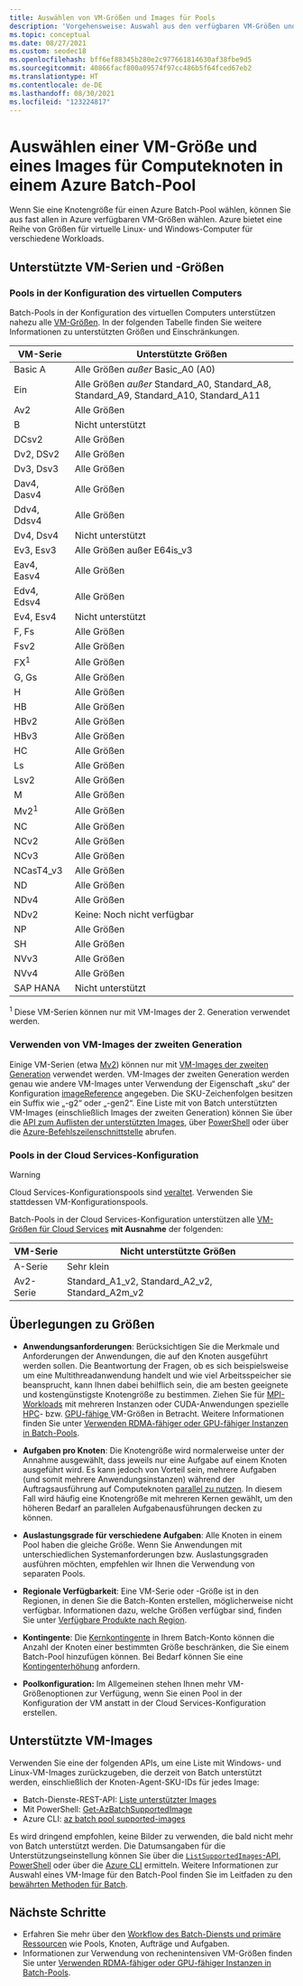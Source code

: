 ```yaml
---
title: Auswählen von VM-Größen und Images für Pools
description: 'Vorgehensweise: Auswahl aus den verfügbaren VM-Größen und Betriebssystemversionen für Computeknoten in Azure Batch-Pools'
ms.topic: conceptual
ms.date: 08/27/2021
ms.custom: seodec18
ms.openlocfilehash: bff6ef88345b280e2c977661814630af38fbe9d5
ms.sourcegitcommit: 40866facf800a09574f97cc486b5f64fced67eb2
ms.translationtype: HT
ms.contentlocale: de-DE
ms.lasthandoff: 08/30/2021
ms.locfileid: "123224817"
---
```

# <a name="choose-a-vm-size-and-image-for-compute-nodes-in-an-azure-batch-pool"></a>Auswählen einer VM-Größe und eines Images für Computeknoten in einem Azure Batch-Pool

Wenn Sie eine Knotengröße für einen Azure Batch-Pool wählen, können Sie aus fast allen in Azure verfügbaren VM-Größen wählen. Azure bietet eine Reihe von Größen für virtuelle Linux- und Windows-Computer für verschiedene Workloads.

## <a name="supported-vm-series-and-sizes"></a>Unterstützte VM-Serien und -Größen

### <a name="pools-in-virtual-machine-configuration"></a>Pools in der Konfiguration des virtuellen Computers

Batch-Pools in der Konfiguration des virtuellen Computers unterstützen nahezu alle [VM-Größen](../virtual-machines/sizes.md). In der folgenden Tabelle finden Sie weitere Informationen zu unterstützten Größen und Einschränkungen.

| VM-Serie  | Unterstützte Größen |
|------------|---------|
| Basic A | Alle Größen *außer* Basic_A0 (A0) |
| Ein | Alle Größen *außer* Standard_A0, Standard_A8, Standard_A9, Standard_A10, Standard_A11 |
| Av2 | Alle Größen |
| B | Nicht unterstützt |
| DCsv2 | Alle Größen |
| Dv2, DSv2 | Alle Größen |
| Dv3, Dsv3 | Alle Größen |
| Dav4, Dasv4 | Alle Größen |
| Ddv4, Ddsv4 |  Alle Größen |
| Dv4, Dsv4 | Nicht unterstützt |
| Ev3, Esv3 | Alle Größen außer E64is_v3 |
| Eav4, Easv4 | Alle Größen |
| Edv4, Edsv4 | Alle Größen |
| Ev4, Esv4 | Nicht unterstützt |
| F, Fs | Alle Größen |
| Fsv2 | Alle Größen |
| FX<sup>1</sup> | Alle Größen |
| G, Gs | Alle Größen |
| H | Alle Größen |
| HB | Alle Größen |
| HBv2 | Alle Größen |
| HBv3 | Alle Größen |
| HC | Alle Größen |
| Ls | Alle Größen |
| Lsv2 | Alle Größen |
| M | Alle Größen |
| Mv2<sup>1</sup> | Alle Größen |
| NC | Alle Größen |
| NCv2 | Alle Größen |
| NCv3 | Alle Größen |
| NCasT4_v3 | Alle Größen |
| ND | Alle Größen |
| NDv4 | Alle Größen |
| NDv2 | Keine: Noch nicht verfügbar |
| NP | Alle Größen |
| SH | Alle Größen |
| NVv3 | Alle Größen |
| NVv4 | Alle Größen |
| SAP HANA | Nicht unterstützt |

<sup>1</sup> Diese VM-Serien können nur mit VM-Images der 2. Generation verwendet werden.

### <a name="using-generation-2-vm-images"></a>Verwenden von VM-Images der zweiten Generation

Einige VM-Serien (etwa [Mv2](../virtual-machines/mv2-series.md)) können nur mit [VM-Images der zweiten Generation](../virtual-machines/generation-2.md) verwendet werden. VM-Images der zweiten Generation werden genau wie andere VM-Images unter Verwendung der Eigenschaft „sku“ der Konfiguration [imageReference](/rest/api/batchservice/pool/add#imagereference) angegeben. Die SKU-Zeichenfolgen besitzen ein Suffix wie „-g2“ oder „-gen2“. Eine Liste mit von Batch unterstützten VM-Images (einschließlich Images der zweiten Generation) können Sie über die [API zum Auflisten der unterstützten Images](/rest/api/batchservice/account/listsupportedimages), über [PowerShell](/powershell/module/az.batch/get-azbatchsupportedimage) oder über die [Azure-Befehlszeilenschnittstelle](/cli/azure/batch/pool/supported-images) abrufen.

### <a name="pools-in-cloud-services-configuration"></a>Pools in der Cloud Services-Konfiguration

> [!WARNING]
> Cloud Services-Konfigurationspools sind [veraltet](https://azure.microsoft.com/updates/azure-batch-cloudserviceconfiguration-pools-will-be-retired-on-29-february-2024/). Verwenden Sie stattdessen VM-Konfigurationspools.

Batch-Pools in der Cloud Services-Konfiguration unterstützen alle [VM-Größen für Cloud Services](../cloud-services/cloud-services-sizes-specs.md) **mit Ausnahme** der folgenden:

| VM-Serie  | Nicht unterstützte Größen |
|------------|-------------------|
| A-Serie   | Sehr klein       |
| Av2-Serie | Standard_A1_v2, Standard_A2_v2, Standard_A2m_v2 |

## <a name="size-considerations"></a>Überlegungen zu Größen

- **Anwendungsanforderungen**: Berücksichtigen Sie die Merkmale und Anforderungen der Anwendungen, die auf den Knoten ausgeführt werden sollen. Die Beantwortung der Fragen, ob es sich beispielsweise um eine Multithreadanwendung handelt und wie viel Arbeitsspeicher sie beansprucht, kann Ihnen dabei behilflich sein, die am besten geeignete und kostengünstigste Knotengröße zu bestimmen. Ziehen Sie für [MPI-Workloads](batch-mpi.md) mit mehreren Instanzen oder CUDA-Anwendungen spezielle [HPC](../virtual-machines/sizes-hpc.md)- bzw. [GPU-fähige ](../virtual-machines/sizes-gpu.md) VM-Größen in Betracht. Weitere Informationen finden Sie unter [Verwenden RDMA-fähiger oder GPU-fähiger Instanzen in Batch-Pools](batch-pool-compute-intensive-sizes.md).

- **Aufgaben pro Knoten**: Die Knotengröße wird normalerweise unter der Annahme ausgewählt, dass jeweils nur eine Aufgabe auf einem Knoten ausgeführt wird. Es kann jedoch von Vorteil sein, mehrere Aufgaben (und somit mehrere Anwendungsinstanzen) während der Auftragsausführung auf Computeknoten [parallel zu nutzen](batch-parallel-node-tasks.md). In diesem Fall wird häufig eine Knotengröße mit mehreren Kernen gewählt, um den höheren Bedarf an parallelen Aufgabenausführungen decken zu können.

- **Auslastungsgrade für verschiedene Aufgaben**: Alle Knoten in einem Pool haben die gleiche Größe. Wenn Sie Anwendungen mit unterschiedlichen Systemanforderungen bzw. Auslastungsgraden ausführen möchten, empfehlen wir Ihnen die Verwendung von separaten Pools.

- **Regionale Verfügbarkeit**: Eine VM-Serie oder -Größe ist in den Regionen, in denen Sie die Batch-Konten erstellen, möglicherweise nicht verfügbar. Informationen dazu, welche Größen verfügbar sind, finden Sie unter [Verfügbare Produkte nach Region](https://azure.microsoft.com/regions/services/).

- **Kontingente**: Die [Kernkontingente](batch-quota-limit.md#resource-quotas) in Ihrem Batch-Konto können die Anzahl der Knoten einer bestimmten Größe beschränken, die Sie einem Batch-Pool hinzufügen können. Bei Bedarf können Sie eine [Kontingenterhöhung](batch-quota-limit.md#increase-a-quota) anfordern.

- **Poolkonfiguration:** Im Allgemeinen stehen Ihnen mehr VM-Größenoptionen zur Verfügung, wenn Sie einen Pool in der Konfiguration der VM anstatt in der Cloud Services-Konfiguration erstellen.

## <a name="supported-vm-images"></a>Unterstützte VM-Images

Verwenden Sie eine der folgenden APIs, um eine Liste mit Windows- und Linux-VM-Images zurückzugeben, die derzeit von Batch unterstützt werden, einschließlich der Knoten-Agent-SKU-IDs für jedes Image:

- Batch-Dienste-REST-API: [Liste unterstützter Images](/rest/api/batchservice/account/listsupportedimages)
- Mit PowerShell: [Get-AzBatchSupportedImage](/powershell/module/az.batch/get-azbatchsupportedimage)
- Azure CLI: [az batch pool supported-images](/cli/azure/batch/pool/supported-images)

Es wird dringend empfohlen, keine Bilder zu verwenden, die bald nicht mehr von Batch unterstützt werden. Die Datumsangaben für die Unterstützungseinstellung können Sie über die [`ListSupportedImages`-API](/rest/api/batchservice/account/listsupportedimages), [PowerShell](/powershell/module/az.batch/get-azbatchsupportedimage) oder über die [Azure CLI](/cli/azure/batch/pool/supported-images) ermitteln. Weitere Informationen zur Auswahl eines VM-Image für den Batch-Pool finden Sie im Leitfaden zu den [bewährten Methoden für Batch](best-practices.md).

## <a name="next-steps"></a>Nächste Schritte

- Erfahren Sie mehr über den [Workflow des Batch-Diensts und primäre Ressourcen](batch-service-workflow-features.md) wie Pools, Knoten, Aufträge und Aufgaben.
- Informationen zur Verwendung von rechenintensiven VM-Größen finden Sie unter [Verwenden RDMA-fähiger oder GPU-fähiger Instanzen in Batch-Pools](batch-pool-compute-intensive-sizes.md).
